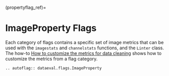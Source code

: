 (propertyflag_ref)=
# ImageProperty Flags

Each category of flags contains a specific set of image metrics that can be used with the `imagestats` and `channelstats` functions, and the `Linter` class.
The how-to [How to customize the metrics for data cleaning](../../how_to/linting_flags.md) shows how to customize the metrics from a flag category.

```{eval-rst}
.. autoflag:: dataeval.flags.ImageProperty
```

